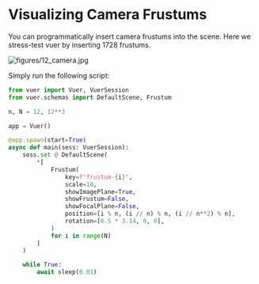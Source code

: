 
# Visualizing Camera Frustums

You can programmatically insert camera frustums into the scene. Here
we stress-test vuer by inserting 1728 frustums.

![figures/12_camera.jpg](figures/12_camera.jpg)

Simply run the following script:

```python
from vuer import Vuer, VuerSession
from vuer.schemas import DefaultScene, Frustum

n, N = 12, 12**3

app = Vuer()

@app.spawn(start=True)
async def main(sess: VuerSession):
    sess.set @ DefaultScene(
        *[
            Frustum(
                key=f"frustum-{i}",
                scale=10,
                showImagePlane=True,
                showFrustum=False,
                showFocalPlane=False,
                position=[i % n, (i // n) % n, (i // n**2) % n],
                rotation=[0.5 * 3.14, 0, 0],
            )
            for i in range(N)
        ]
    )

    while True:
        await sleep(0.01)
```
